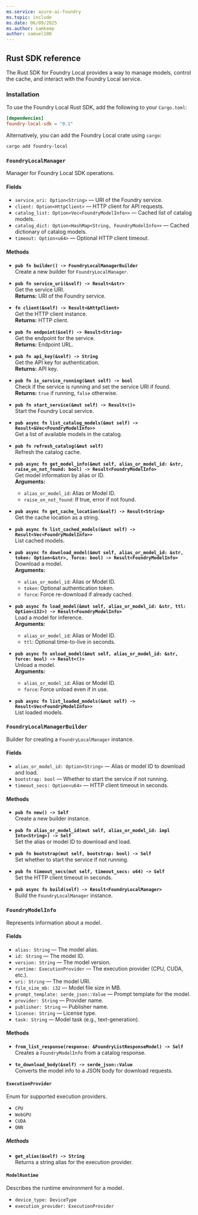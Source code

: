 ```yaml
---
ms.service: azure-ai-foundry
ms.topic: include
ms.date: 06/09/2025
ms.author: samkemp
author: samuel100
---
```


## Rust SDK reference

The Rust SDK for Foundry Local provides a way to manage models, control the cache, and interact with the Foundry Local service.

### Installation
To use the Foundry Local Rust SDK, add the following to your `Cargo.toml`:

```toml
[dependencies]
foundry-local-sdk = "0.1"
```

Alternatively, you can add the Foundry Local crate using `cargo`:

```bash
cargo add foundry-local
```

### `FoundryLocalManager`

Manager for Foundry Local SDK operations.

#### Fields

- `service_uri: Option<String>` — URI of the Foundry service.
- `client: Option<HttpClient>` — HTTP client for API requests.
- `catalog_list: Option<Vec<FoundryModelInfo>>` — Cached list of catalog models.
- `catalog_dict: Option<HashMap<String, FoundryModelInfo>>` — Cached dictionary of catalog models.
- `timeout: Option<u64>` — Optional HTTP client timeout.

#### Methods

- **`pub fn builder() -> FoundryLocalManagerBuilder`**  
  Create a new builder for `FoundryLocalManager`.

- **`pub fn service_uri(&self) -> Result<&str>`**  
  Get the service URI.  
  **Returns:** URI of the Foundry service.

- **`fn client(&self) -> Result<&HttpClient>`**  
  Get the HTTP client instance.  
  **Returns:** HTTP client.

- **`pub fn endpoint(&self) -> Result<String>`**  
  Get the endpoint for the service.  
  **Returns:** Endpoint URL.

- **`pub fn api_key(&self) -> String`**  
  Get the API key for authentication.  
  **Returns:** API key.

- **`pub fn is_service_running(&mut self) -> bool`**  
  Check if the service is running and set the service URI if found.  
  **Returns:** `true` if running, `false` otherwise.

- **`pub fn start_service(&mut self) -> Result<()>`**  
  Start the Foundry Local service.

- **`pub async fn list_catalog_models(&mut self) -> Result<&Vec<FoundryModelInfo>>`**  
  Get a list of available models in the catalog.

- **`pub fn refresh_catalog(&mut self)`**  
  Refresh the catalog cache.

- **`pub async fn get_model_info(&mut self, alias_or_model_id: &str, raise_on_not_found: bool) -> Result<FoundryModelInfo>`**  
  Get model information by alias or ID.  
  **Arguments:**  
  - `alias_or_model_id`: Alias or Model ID.  
  - `raise_on_not_found`: If true, error if not found.

- **`pub async fn get_cache_location(&self) -> Result<String>`**  
  Get the cache location as a string.

- **`pub async fn list_cached_models(&mut self) -> Result<Vec<FoundryModelInfo>>`**  
  List cached models.

- **`pub async fn download_model(&mut self, alias_or_model_id: &str, token: Option<&str>, force: bool) -> Result<FoundryModelInfo>`**  
  Download a model.  
  **Arguments:**  
  - `alias_or_model_id`: Alias or Model ID.  
  - `token`: Optional authentication token.  
  - `force`: Force re-download if already cached.

- **`pub async fn load_model(&mut self, alias_or_model_id: &str, ttl: Option<i32>) -> Result<FoundryModelInfo>`**  
  Load a model for inference.  
  **Arguments:**  
  - `alias_or_model_id`: Alias or Model ID.  
  - `ttl`: Optional time-to-live in seconds.

- **`pub async fn unload_model(&mut self, alias_or_model_id: &str, force: bool) -> Result<()>`**  
  Unload a model.  
  **Arguments:**  
  - `alias_or_model_id`: Alias or Model ID.  
  - `force`: Force unload even if in use.

- **`pub async fn list_loaded_models(&mut self) -> Result<Vec<FoundryModelInfo>>`**  
  List loaded models.


### `FoundryLocalManagerBuilder`

Builder for creating a `FoundryLocalManager` instance.

#### Fields

- `alias_or_model_id: Option<String>` — Alias or model ID to download and load.
- `bootstrap: bool` — Whether to start the service if not running.
- `timeout_secs: Option<u64>` — HTTP client timeout in seconds.

#### Methods

- **`pub fn new() -> Self`**  
  Create a new builder instance.

- **`pub fn alias_or_model_id(mut self, alias_or_model_id: impl Into<String>) -> Self`**  
  Set the alias or model ID to download and load.

- **`pub fn bootstrap(mut self, bootstrap: bool) -> Self`**  
  Set whether to start the service if not running.

- **`pub fn timeout_secs(mut self, timeout_secs: u64) -> Self`**  
  Set the HTTP client timeout in seconds.

- **`pub async fn build(self) -> Result<FoundryLocalManager>`**  
  Build the `FoundryLocalManager` instance.


### `FoundryModelInfo`

Represents information about a model.

#### Fields

- `alias: String` — The model alias.
- `id: String` — The model ID.
- `version: String` — The model version.
- `runtime: ExecutionProvider` — The execution provider (CPU, CUDA, etc.).
- `uri: String` — The model URI.
- `file_size_mb: i32` — Model file size in MB.
- `prompt_template: serde_json::Value` — Prompt template for the model.
- `provider: String` — Provider name.
- `publisher: String` — Publisher name.
- `license: String` — License type.
- `task: String` — Model task (e.g., text-generation).

#### Methods

- **`from_list_response(response: &FoundryListResponseModel) -> Self`**  
  Creates a `FoundryModelInfo` from a catalog response.

- **`to_download_body(&self) -> serde_json::Value`**  
  Converts the model info to a JSON body for download requests.

#### `ExecutionProvider`

Enum for supported execution providers.

- `CPU`
- `WebGPU`
- `CUDA`
- `QNN`

##### Methods

- **`get_alias(&self) -> String`**  
  Returns a string alias for the execution provider.

#### `ModelRuntime`

Describes the runtime environment for a model.

- `device_type: DeviceType`
- `execution_provider: ExecutionProvider`


